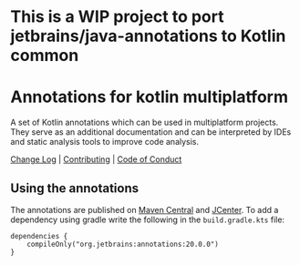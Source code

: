 # This is a WIP project to port jetbrains/java-annotations to Kotlin common
# Annotations for kotlin multiplatform 

A set of Kotlin annotations which can be used in multiplatform projects. They serve as an additional documentation and can be 
interpreted by IDEs and static analysis tools to improve code analysis.

[Change Log](CHANGELOG.md) | [Contributing](CONTRIBUTING.md) | [Code of Conduct](CODE_OF_CONDUCT.md)

## Using the annotations
The annotations are published on [Maven Central](https://repo1.maven.org/maven2/org/jetbrains/annotations/) and [JCenter](https://jcenter.bintray.com/org/jetbrains/annotations/). To add a dependency
using gradle write the following in the `build.gradle.kts` file:
```
dependencies {
    compileOnly("org.jetbrains:annotations:20.0.0")
}
```

